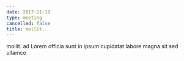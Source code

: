 ```yaml
---
date: 2017-11-18
type: meeting
cancelled: false
title: mollit.
---
```

mollit. ad Lorem officia sunt in ipsum cupidatat labore magna sit sed ullamco